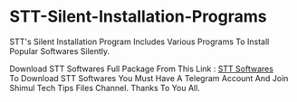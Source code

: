# STT-Silent-Installation-Programs
STT's Silent Installation Program Includes Various Programs To Install Popular Softwares Silently.


Download STT Softwares Full Package From This Link : [STT Softwares](https://t.me/shimultechtips_files/73)\
To Download STT Softwares You Must Have A Telegram Account And Join Shimul Tech Tips Files Channel.
Thanks To You All.

